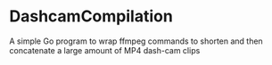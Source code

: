 # DashcamCompilation
A simple Go program to wrap ffmpeg commands to shorten and then concatenate a large amount of MP4 dash-cam clips
